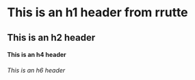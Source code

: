 # This is an h1 header from rrutte

## This is an h2 header

#### This is an h4 header

###### This is an h6 header
